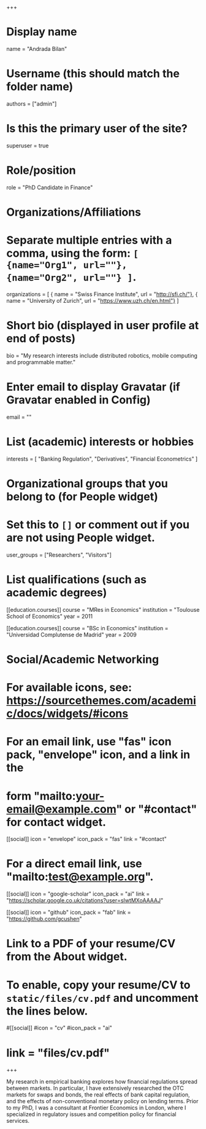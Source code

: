 +++
# Display name
name = "Andrada Bilan"


# Username (this should match the folder name)
authors = ["admin"]


# Is this the primary user of the site?
superuser = true


# Role/position
role = "PhD Candidate in Finance"


# Organizations/Affiliations

#   Separate multiple entries with a comma, using the form: `[ {name="Org1", url=""}, {name="Org2", url=""} ]`.
organizations = [ { name = "Swiss Finance Institute", url = "http://sfi.ch/"}, { name = "University of Zurich", url = "https://www.uzh.ch/en.html"} ]


# Short bio (displayed in user profile at end of posts)
bio = "My research interests include distributed robotics, mobile computing and programmable matter."


# Enter email to display Gravatar (if Gravatar enabled in Config)
email = ""


# List (academic) interests or hobbies
interests = [
  "Banking Regulation",
  "Derivatives",
  "Financial Econometrics"
]


# Organizational groups that you belong to (for People widget)
#   Set this to `[]` or comment out if you are not using People widget.
user_groups = ["Researchers", "Visitors"]


# List qualifications (such as academic degrees)
[[education.courses]]
  course = "MRes in Economics"
  institution = "Toulouse School of Economics"
  year = 2011

 [[education.courses]]
  course = "BSc in Economics"
  institution = "Universidad Complutense de Madrid"
  year = 2009


# Social/Academic Networking
# For available icons, see: https://sourcethemes.com/academic/docs/widgets/#icons

#   For an email link, use "fas" icon pack, "envelope" icon, and a link in the

#   form "mailto:your-email@example.com" or "#contact" for contact widget.

[[social]]
  icon = "envelope"
  icon_pack = "fas"
  link = "#contact"  
# For a direct email link, use "mailto:test@example.org".



[[social]]
  icon = "google-scholar"
  icon_pack = "ai"
  link = "https://scholar.google.co.uk/citations?user=sIwtMXoAAAAJ"

[[social]]
  icon = "github"
  icon_pack = "fab"
  link = "https://github.com/gcushen"


# Link to a PDF of your resume/CV from the About widget.

# To enable, copy your resume/CV to `static/files/cv.pdf` and uncomment the lines below.
 #[[social]]
   #icon = "cv"
   #icon_pack = "ai"
#   link = "files/cv.pdf"

+++

My research in empirical banking explores how financial regulations spread between markets. In particular, I have extensively researched the OTC markets for swaps and bonds, the real effects of bank capital regulation, and the effects of non-conventional monetary policy on lending terms. Prior to my PhD, I was a consultant at Frontier Economics in London, where I specialized in regulatory issues and competition policy for financial services.
 
